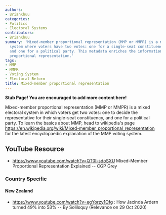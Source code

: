 ```yaml
---
authors:
- BrianKhuu
categories:
- Politics
- Electoral Systems
contributors:
- BrianKhuu
summary: 'Mixed-member proportional representation (MMP or MMPR) is a mixed electoral
  system where voters have two votes: one for a single-seat constituency representative
  and one for a political party. This metadata enriches the information on mixed-member
  proportional representation.'
tags:
- MMP
- MMPR
- Voting System
- Electoral Reform
title: Mixed-member proportional representation
---
```


**Stub Page! You are encouraged to add more content here!**

Mixed-member proportional representation (MMP or MMPR) is a mixed
electoral system in which voters get two votes: one to decide the
representative for their single-seat constituency, and one for a
political party. To learn the basics about MMP, head to wikipedia's page
<https://en.wikipedia.org/wiki/Mixed-member_proportional_representation>
for the latest encyclopaedic explanation of the MMP voting system.

## YouTube Resource

- <https://www.youtube.com/watch?v=QT0I-sdoSXU> Mixed-Member
  Proportional Representation Explained -- CGP Grey

### Country Specific

#### New Zealand

- <https://www.youtube.com/watch?v=egYorzy1Ofg> : How Jacinda Ardern
  turned 49% into 53% -- By Soliloquy (Relevance on 29 Oct 2020)